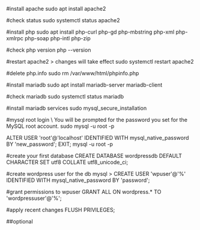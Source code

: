 #install apache
sudo apt install apache2

#check status
sudo systemctl status apache2

#install php
sudo apt install php-curl php-gd php-mbstring php-xml php-xmlrpc php-soap php-intl php-zip

#check php version
php --version

#restart apache2 > changes will take effect
sudo systemctl restart apache2

#delete php.info
sudo rm /var/www/html/phpinfo.php

#install mariadb
sudo apt install mariadb-server mariadb-client

#check mariadb
sudo systemctl status mariadb

#install mariadb services
sudo mysql_secure_installation

#mysql root login \\ You will be prompted for the password you set for the MySQL root account.
sudo mysql -u root -p

ALTER USER 'root'@'localhost' IDENTIFIED WITH mysql_native_password BY 'new_password';
EXIT;
mysql -u root -p

#create your first database
CREATE DATABASE wordpressdb DEFAULT CHARACTER SET utf8 COLLATE utf8_unicode_ci;

#create wordpress user for the db
mysql > CREATE USER 'wpuser'@'%' IDENTIFIED WITH mysql_native_password BY 'password';

#grant permissions to wpuser
GRANT ALL ON wordpress.* TO 'wordpressuser'@'%';

#apply recent changes
FLUSH PRIVILEGES;

##optional 

